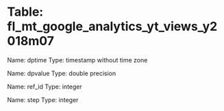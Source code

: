 Table: fl_mt_google_analytics_yt_views_y2018m07
===============================================

Name: dptime
Type: timestamp without time zone

Name: dpvalue
Type: double precision

Name: ref_id
Type: integer

Name: step
Type: integer

